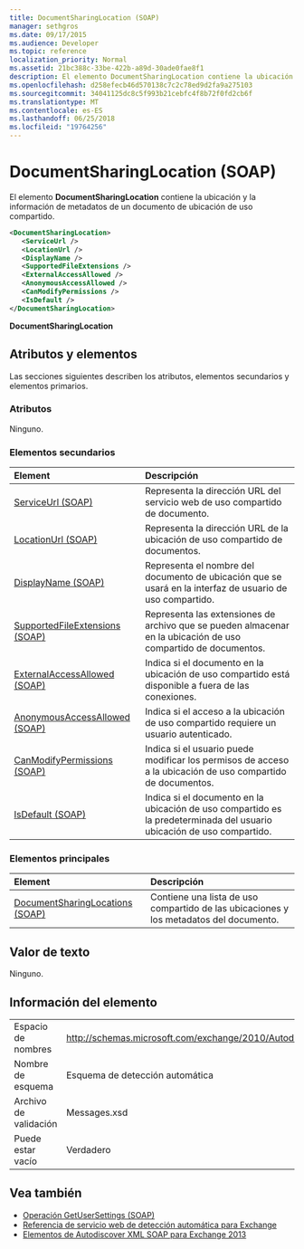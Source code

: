 ```yaml
---
title: DocumentSharingLocation (SOAP)
manager: sethgros
ms.date: 09/17/2015
ms.audience: Developer
ms.topic: reference
localization_priority: Normal
ms.assetid: 21bc388c-33be-422b-a89d-30ade0fae8f1
description: El elemento DocumentSharingLocation contiene la ubicación y la información de metadatos de un documento de ubicación de uso compartido.
ms.openlocfilehash: d258efecb46d570138c7c2c78ed9d2fa9a275103
ms.sourcegitcommit: 34041125dc8c5f993b21cebfc4f8b72f0fd2cb6f
ms.translationtype: MT
ms.contentlocale: es-ES
ms.lasthandoff: 06/25/2018
ms.locfileid: "19764256"
---
```

# <a name="documentsharinglocation-soap"></a>DocumentSharingLocation (SOAP)

El elemento **DocumentSharingLocation** contiene la ubicación y la información de metadatos de un documento de ubicación de uso compartido. 
  
```XML
<DocumentSharingLocation>
   <ServiceUrl />
   <LocationUrl />
   <DisplayName />
   <SupportedFileExtensions />
   <ExternalAccessAllowed />
   <AnonymousAccessAllowed />
   <CanModifyPermissions />
   <IsDefault />
</DocumentSharingLocation>
```

 **DocumentSharingLocation**
## <a name="attributes-and-elements"></a>Atributos y elementos

Las secciones siguientes describen los atributos, elementos secundarios y elementos primarios.
  
### <a name="attributes"></a>Atributos

Ninguno.
  
### <a name="child-elements"></a>Elementos secundarios

|**Element**|**Descripción**|
|:-----|:-----|
|[ServiceUrl (SOAP)](serviceurl-soap.md) <br/> |Representa la dirección URL del servicio web de uso compartido de documento.  <br/> |
|[LocationUrl (SOAP)](locationurl-soap.md) <br/> |Representa la dirección URL de la ubicación de uso compartido de documentos.  <br/> |
|[DisplayName (SOAP)](displayname-soap.md) <br/> |Representa el nombre del documento de ubicación que se usará en la interfaz de usuario de uso compartido.  <br/> |
|[SupportedFileExtensions (SOAP)](supportedfileextensions-soap.md) <br/> |Representa las extensiones de archivo que se pueden almacenar en la ubicación de uso compartido de documentos.  <br/> |
|[ExternalAccessAllowed (SOAP)](externalaccessallowed-soap.md) <br/> |Indica si el documento en la ubicación de uso compartido está disponible a fuera de las conexiones.  <br/> |
|[AnonymousAccessAllowed (SOAP)](anonymousaccessallowed-soap.md) <br/> |Indica si el acceso a la ubicación de uso compartido requiere un usuario autenticado.  <br/> |
|[CanModifyPermissions (SOAP)](canmodifypermissions-soap.md) <br/> |Indica si el usuario puede modificar los permisos de acceso a la ubicación de uso compartido de documentos.  <br/> |
|[IsDefault (SOAP)](isdefault-soap.md) <br/> |Indica si el documento en la ubicación de uso compartido es la predeterminada del usuario ubicación de uso compartido.  <br/> |
   
### <a name="parent-elements"></a>Elementos principales

|**Element**|**Descripción**|
|:-----|:-----|
|[DocumentSharingLocations (SOAP)](documentsharinglocations-soap.md) <br/> |Contiene una lista de uso compartido de las ubicaciones y los metadatos del documento.  <br/> |
   
## <a name="text-value"></a>Valor de texto

Ninguno.
  
## <a name="element-information"></a>Información del elemento

|||
|:-----|:-----|
|Espacio de nombres  <br/> |http://schemas.microsoft.com/exchange/2010/Autodiscover  <br/> |
|Nombre de esquema  <br/> |Esquema de detección automática  <br/> |
|Archivo de validación  <br/> |Messages.xsd  <br/> |
|Puede estar vacío  <br/> |Verdadero  <br/> |
   
## <a name="see-also"></a>Vea también

- [Operación GetUserSettings (SOAP)](getusersettings-operation-soap.md)
- [Referencia de servicio web de detección automática para Exchange](autodiscover-web-service-reference-for-exchange.md)
- [Elementos de Autodiscover XML SOAP para Exchange 2013](soap-autodiscover-xml-elements-for-exchange-2013.md)

